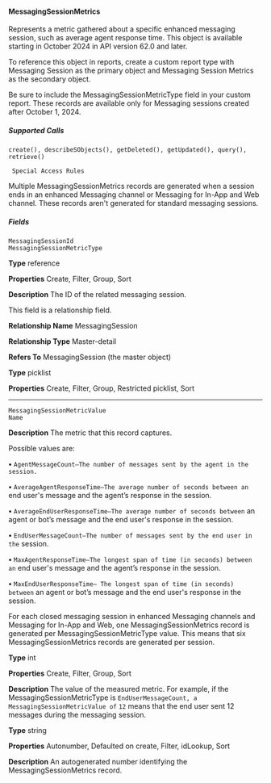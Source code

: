 #### MessagingSessionMetrics

Represents a metric gathered about a specific enhanced messaging session, such as average agent response time. This object is available
starting in October 2024 in API version 62.0 and later.

To reference this object in reports, create a custom report type with Messaging Session as the primary object and Messaging Session
Metrics as the secondary object.

Be sure to include the MessagingSessionMetricType field in your custom report. These records are available only for Messaging
sessions created after October 1, 2024.

##### Supported Calls
```
create(), describeSObjects(), getDeleted(), getUpdated(), query(), retrieve()

 Special Access Rules

```
Multiple MessagingSessionMetrics records are generated when a session ends in an enhanced Messaging channel or Messaging for
In-App and Web channel. These records aren't generated for standard messaging sessions.

##### Fields

```
MessagingSessionId
MessagingSessionMetricType

```

**Type**
reference

**Properties**
Create, Filter, Group, Sort

**Description**
The ID of the related messaging session.

This field is a relationship field.

**Relationship Name**
MessagingSession

**Relationship Type**
Master-detail

**Refers To**
MessagingSession (the master object)

**Type**
picklist

**Properties**
Create, Filter, Group, Restricted picklist, Sort


-----

```
MessagingSessionMetricValue
Name

```

**Description**
The metric that this record captures.

Possible values are:

**•** `AgentMessageCount—The number of messages sent by the agent in the session.`

**•** `AverageAgentResponseTime—The average number of seconds between an`
end user's message and the agent’s response in the session.

**•** `AverageEndUserResponseTime—The average number of seconds between`
an agent or bot’s message and the end user's response in the session.

**•** `EndUserMessageCount—The number of messages sent by the end user in the`
session.

**•** `MaxAgentResponseTime—The longest span of time (in seconds) between an`
end user's message and the agent’s response in the session.

**•** `MaxEndUserResponseTime— The longest span of time (in seconds) between`
an agent or bot’s message and the end user's response in the session.

For each closed messaging session in enhanced Messaging channels and Messaging for
In-App and Web, one MessagingSessionMetrics record is generated per
MessagingSessionMetricType value. This means that six MessagingSessionMetrics records
are generated per session.

**Type**
int

**Properties**
Create, Filter, Group, Sort

**Description**
The value of the measured metric. For example, if the MessagingSessionMetricType is
`EndUserMessageCount, a MessagingSessionMetricValue of` `12` means that the end
user sent 12 messages during the messaging session.

**Type**
string

**Properties**
Autonumber, Defaulted on create, Filter, idLookup, Sort

**Description**
An autogenerated number identifying the MessagingSessionMetrics record.

